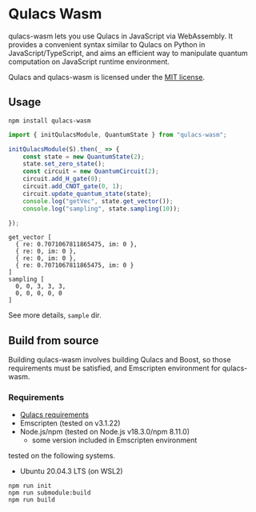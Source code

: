 # Qulacs Wasm

qulacs-wasm lets you use Qulacs in JavaScript via WebAssembly. It provides a convenient syntax similar to Qulacs on Python in JavaScript/TypeScript, and aims an efficient way to manipulate quantum computation on JavaScript runtime environment.

Qulacs and qulacs-wasm is licensed under the [MIT license](https://github.com/qulacs/qulacs/blob/master/LICENSE).

## Usage

```
npm install qulacs-wasm
```

```javascript
import { initQulacsModule, QuantumState } from "qulacs-wasm";

initQulacsModule(S).then(_ => {
    const state = new QuantumState(2);
    state.set_zero_state();
    const circuit = new QuantumCircuit(2);
    circuit.add_H_gate(0);
    circuit.add_CNOT_gate(0, 1);
    circuit.update_quantum_state(state);
    console.log("getVec", state.get_vector());
    console.log("sampling", state.sampling(10));

});
```

```
get_vector [
  { re: 0.7071067811865475, im: 0 },
  { re: 0, im: 0 },
  { re: 0, im: 0 },
  { re: 0.7071067811865475, im: 0 }
]
sampling [
  0, 0, 3, 3, 3,
  0, 0, 0, 0, 0
]
```

See more details, `sample` dir.

## Build from source

Building qulacs-wasm involves building Qulacs and Boost, so those requirements must be satisfied, and Emscripten environment for qulacs-wasm.

### Requirements

- [Qulacs requirements](https://github.com/qulacs/qulacs#requirements)
- Emscripten (tested on v3.1.22)
- Node.js/npm (tested on Node.js v18.3.0/npm 8.11.0)
  - some version included in Emscripten environment

tested on the following systems.

- Ubuntu 20.04.3 LTS (on WSL2)

```
npm run init
npm run submodule:build
npm run build
```


